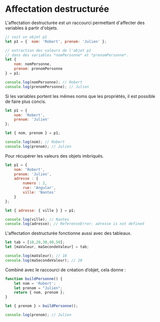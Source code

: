 # Affectation destructurée

L'affectation destructurée est un raccourci permettant d'affecter des variables à partir d'objets.

```js
// soit un objet p1
let p1 = {  nom: 'Robert', prenom: 'Julien' };

// extraction des valeurs de l'objet p1
// dans des variables *nomPersonne* et *prenomPersonne*.
let {
    nom: nomPersonne,
    prenom: prenomPersonne
} = p1;

console.log(nomPersonne); // Robert
console.log(prenomPersonne); // Julien
```

Si les variables portent les mêmes noms que les propriétés, il est possible de faire plus concis.


```js
let p1 = {
    nom: 'Robert',
    prenom: 'Julien'
};

let { nom, prenom } = p1;

console.log(nom); // Robert
console.log(prenom); // Julien

```

Pour récupérer les valeurs des objets imbriqués.

```js
let p1 = {
    nom: 'Robert',
    prenom: 'Julien',
    adresse : {
        numero : 2,
        rue: 'Angular',
        ville: 'Nantes'
    }
};

let { adresse: { ville } } = p1;

console.log(ville); // Nantes
console.log(adresse); // ReferenceError: adresse is not defined
```

L'affectation destructurée fonctionne aussi avec des tableaux.

```js
let tab = [10,20,30,40,50];
let [maValeur, maSecondeValeur] = tab;

console.log(maValeur); // 10
console.log(maSecondeValeur); // 20

```

Combiné avec le raccourci de création d’objet, cela donne :

```js
function buildPersonne() {
    let nom = 'Robert';
    let prenom = "Julien";
    return { nom, prenom };
}

let { prenom } = buildPersonne();

console.log(prenom); // Julien
```